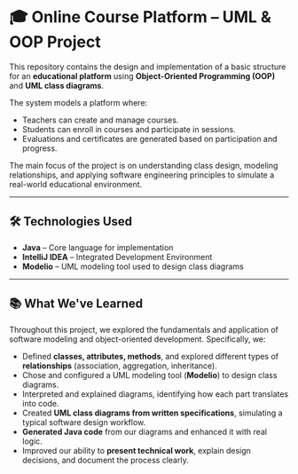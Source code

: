 # 🎓 Online Course Platform – UML & OOP Project

This repository contains the design and implementation of a basic structure for an **educational platform** using **Object-Oriented Programming (OOP)** and **UML class diagrams**.

The system models a platform where:

- Teachers can create and manage courses.
- Students can enroll in courses and participate in sessions.
- Evaluations and certificates are generated based on participation and progress.

The main focus of the project is on understanding class design, modeling relationships, and applying software engineering principles to simulate a real-world educational environment.

---

## 🛠️ Technologies Used

- **Java** – Core language for implementation  
- **IntelliJ IDEA** – Integrated Development Environment  
- **Modelio** – UML modeling tool used to design class diagrams  

---

## 📚 What We've Learned

Throughout this project, we explored the fundamentals and application of software modeling and object-oriented development. Specifically, we:

- Defined **classes, attributes, methods**, and explored different types of **relationships** (association, aggregation, inheritance).
- Chose and configured a UML modeling tool (**Modelio**) to design class diagrams.
- Interpreted and explained diagrams, identifying how each part translates into code.
- Created **UML class diagrams from written specifications**, simulating a typical software design workflow.
- **Generated Java code** from our diagrams and enhanced it with real logic.
- Improved our ability to **present technical work**, explain design decisions, and document the process clearly.

